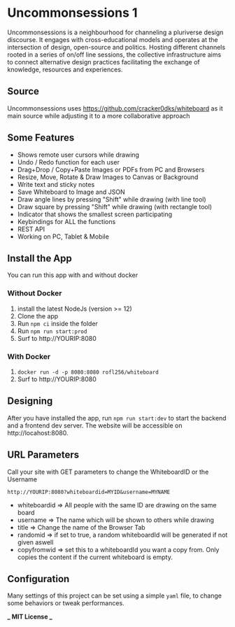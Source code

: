 # Uncommonsessions 1

Uncommonsessions is a neighbourhood for channeling a pluriverse design discourse. It engages with cross-educational models and operates at the intersection of design, open-source and politics. Hosting different channels rooted in a series of on/off line sessions, the collective infrastructure aims to connect alternative design practices facilitating the exchange of knowledge, resources and experiences. 

## Source
Uncommonsessions uses https://github.com/cracker0dks/whiteboard as it main source while adjusting it to a more collaborative approach

## Some Features

- Shows remote user cursors while drawing
- Undo / Redo function for each user
- Drag+Drop / Copy+Paste Images or PDFs from PC and Browsers
- Resize, Move, Rotate & Draw Images to Canvas or Background
- Write text and sticky notes
- Save Whiteboard to Image and JSON
- Draw angle lines by pressing "Shift" while drawing (with line tool)
- Draw square by pressing "Shift" while drawing (with rectangle tool)
- Indicator that shows the smallest screen participating
- Keybindings for ALL the functions
- REST API
- Working on PC, Tablet & Mobile

## Install the App

You can run this app with and without docker

### Without Docker

1. install the latest NodeJs (version >= 12)
2. Clone the app
3. Run `npm ci` inside the folder
4. Run `npm run start:prod`
5. Surf to http://YOURIP:8080

### With Docker

1. `docker run -d -p 8080:8080 rofl256/whiteboard`
2. Surf to http://YOURIP:8080

## Designing

After you have installed the app, run `npm run start:dev` to start the backend and a frontend dev server. The website will be accessible on http://locahost:8080.

## URL Parameters

Call your site with GET parameters to change the WhiteboardID or the Username

`http://YOURIP:8080?whiteboardid=MYID&username=MYNAME`

- whiteboardid => All people with the same ID are drawing on the same board
- username => The name which will be shown to others while drawing
- title => Change the name of the Browser Tab
- randomid => if set to true, a random whiteboardId will be generated if not given aswell
- copyfromwid => set this to a whiteboardId you want a copy from. Only copies the content if the current whiteboard is empty.

## Configuration

Many settings of this project can be set using a simple `yaml` file, to change some behaviors or tweak performances.


**_ MIT License _**
